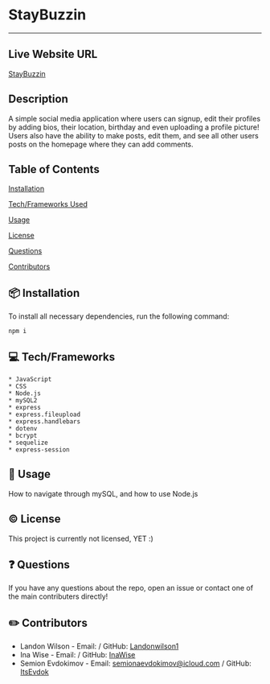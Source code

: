 
# StayBuzzin
---
## Live Website URL

[StayBuzzin](https://staybuzzin.herokuapp.com/)

## Description

A simple social media application where users can signup, edit their profiles by adding bios, their location, birthday and even uploading a profile picture! Users also have the ability to make posts, edit them, and see all other users posts on the homepage where they can add comments.

## Table of Contents

[Installation](#package-installation)

[Tech/Frameworks Used](#computer-tech/frameworks)

[Usage](#thought_balloon-usage)

[License](#copyright-license)

[Questions](#question-questions)

[Contributors](#pencil2-contributors)

## :package: Installation

To install all necessary dependencies, run the following command:

    npm i

## :computer: Tech/Frameworks
    * JavaScript
    * CSS
    * Node.js
    * mySQL2
    * express
    * express.fileupload
    * express.handlebars
    * dotenv
    * bcrypt
    * sequelize
    * express-session

## :thought_balloon: Usage

How to navigate through mySQL, and how to use Node.js

## :copyright: License

This project is currently not licensed, YET :)

## :question: Questions

If you have any questions about the repo, open an issue or contact one of the main contributers directly!

## :pencil2: Contributors

- Landon Wilson - Email: / GitHub: [Landonwilson1](https://github.com/Landonwilson1)
- Ina Wise - Email: / GitHub: [InaWise](https://github.com/InaWise)
- Semion Evdokimov - Email: semionaevdokimov@icloud.com / GitHub: [ItsEvdok](https://github.com/ItsEvdok)
